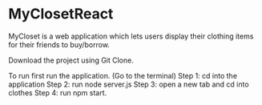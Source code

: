 # MyClosetReact
MyCloset is a web application which lets users display their clothing items for their friends to buy/borrow.

Download the project using Git Clone. 

To run first run the application. (Go to the terminal)
Step 1: cd into the application
Step 2: run node server.js 
Step 3: open a new tab and cd into clothes
Step 4: run npm start.
